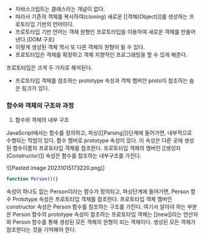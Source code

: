 
- 자바스크립트는 클래스라는 개념이 없다.
- 따라서 기존의 객체를 복사하여(cloning) 새로운 [[객체(Object)]]를 생성하는 프로토타입 기반의 언어이다.
- 프로토타입 기반 언어는 객체 원형인 프로토타입을 이용하여 새로운 객체를 만들어낸다.(DOM 구조)
- 이렇게 생성된 객체 역시 또 다른 객체의 원형이 될 수 있다.
- 프로토타입은 객체를 확장하고 객체 지향적인 프로그래밍을 할 수 있게 해준다.

프로토타입은 크게 두 가지로 해석된다.
- 프로토타입 객체를 참조하는 prototype 속성과 객체 멤버인 proto이 참조하는 숨은 링크가 있다.

### 함수와 객체의 구조와 과정

1. 함수와 객체의 내부 구조

JavaScript에서는 함수를 정의하고, 파싱([[Parsing]])단계에 들어가면, 내부적으로 수행되는 작업이 있다.
함수 멤버로 prototype 속성이 있다. 
이 속성은 다른 곳에 생성된 함수이름의 프로토타입 객체를 참조한다. 
프로토타입 객체의 멤버인 [[생성자(Constructor)]] 속성은 함수를 참조하는 내부구조를 가진다. 

![[Pasted image 20231015173220.png]]
```js
function Person()(}
```

속성이 하나도 없는 Person이라는 함수가 정의되고, 파싱단계에 들어가면, Person 함수 Prototype 속성은 프로토타입 객체를 참조한다. 
프로토타입 객체 멤버인 constructor 속성은 Person 함수를 참조하는 구조를 가진다.
여기서 알아야 하는 부분은 Person 함수의 prototype 속성이 참조하는 프로토타입 객체는 [[new]]라는 연산자와 Person 함수를 통해 생성된 모든 객체의 원형이 되는 객체이다.
생성된 모든 객체가 참조한다는 것을 기억해야 한다.
